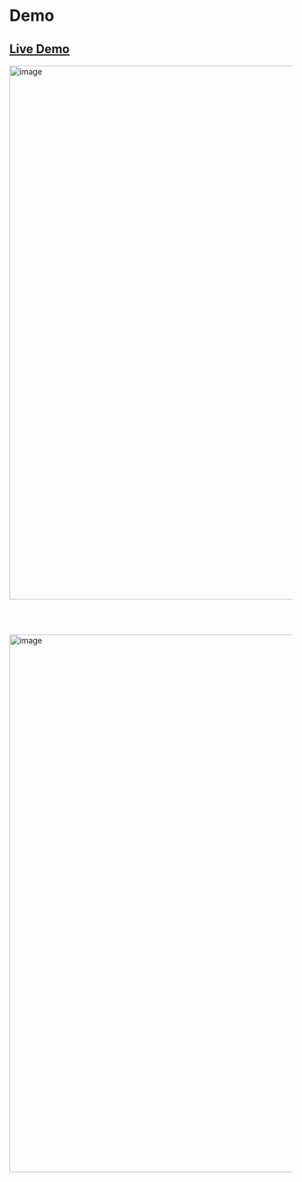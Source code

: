# Demo

## [Live Demo]()

<img width="949" alt="image" src="https://github.com/Seyidahmadova/Demo/assets/80168192/5c468101-990e-483e-a731-bd7813d3202d">

<br></br>

<img width="956" alt="image" src="https://github.com/Seyidahmadova/Demo/assets/80168192/5bdb8754-56be-4e6f-bedf-0f9ef0af4933">

